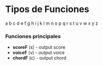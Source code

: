 # Tipos de Funciones

a b c d e f g h i j k l m n o p q r s t u v w x y z

### Funciones principales

- **scoreF** (s) - output score
- **voiceF** (v) - output voice
- **chordF** (c) - output chord

